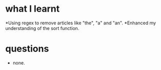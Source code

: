# what I learnt

*Using regex to remove articles like "the", "a" and "an".
*Enhanced my understanding of the sort function.

# questions

- none.
